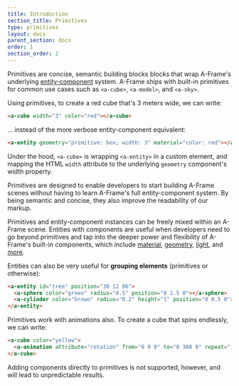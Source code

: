 ```yaml
---
title: Introduction
section_title: Primitives
type: primitives
layout: docs
parent_section: docs
order: 1
section_order: 2
---
```


Primitives are concise, semantic building blocks blocks that wrap A-Frame's underlying [entity-component](../core/) system. A-Frame ships with built-in primitives for common use cases such as `<a-cube>`, `<a-model>`, and `<a-sky>`.

Using primitives, to create a red cube that's 3 meters wide, we can write:

```html
<a-cube width="3" color="red"></a-cube>
```

... instead of the more verbose entity-component equivalent:

```html
<a-entity geometry="primitive: box; width: 3" material="color: red"></a-entity>
```

Under the hood, `<a-cube>` is wrapping `<a-entity>` in a custom element, and mapping the HTML `width` attribute to the underlying `geometry` component's width property.

Primitives are designed to enable developers to start building A-Frame scenes without having to learn A-Frame's full entity-component system. By being semantic and concise, they also improve the readability of our markup.

Primitives and entity-component instances can be freely mixed within an A-Frame scene. Entities with components are useful when developers need to go beyond primitives and tap into the deeper power and flexibility of A-Frame's built-in components, which include [material](../components/material.html), [geometry](../components/geometry.html), [light](../components/light.html), and [more](../components/material.html).

Entities can also be very useful for __grouping elements__ (primitives or otherwise):

```html
<a-entity id="tree" position="30 12 86">
  <a-sphere color="green" radius="0.5" position="0 1.5 0"></a-sphere>
  <a-cylinder color="brown" radius="0.2" height="1" position="0 0.5 0"></a-cylinder>
</a-entity>
```

Primitives work with animations also. To create a cube that spins endlessly, we can write:

```html
<a-cube color="yellow">
  <a-animation attribute="rotation" from="0 0 0" to="0 360 0" repeat="indefinite" easing="linear"></a-animation>
</a-cube>
```

Adding components directly to primitives is not supported, however, and will lead to unpredictable results.
